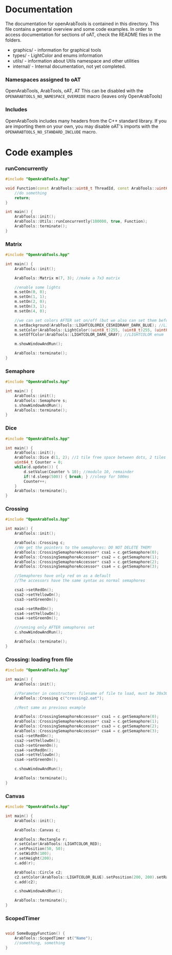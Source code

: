 # Documentation

The documentation for openArabTools is contained in this directory.
This file contains a general overview and some code examples.
In order to access documentation for sections of oAT, check the README files in the folders.

- graphics/ - information for graphical tools
- types/ - LightColor and enums information
- utils/ - information about Utils namespace and other utilities
- internal/ - Internal documentation, not yet completed.

### Namespaces assigned to oAT
OpenArabTools, ArabTools, oAT, AT
This can be disabled with the `OPENARABTOOLS_NO_NAMESPACE_OVERRIDE` macro (leaves only OpenArabTools)

### Includes
OpenArabTools includes many headers from the C++ standard library.
If you are importing them on your own, you may disable oAT's imports with the `OPENARABTOOLS_NO_STANDARD_INCLUDE` macro.

# Code examples
### runConcurrently

```cpp
#include "OpenArabTools.hpp"

void Function(const ArabTools::uint8_t ThreadId, const ArabTools::uint64_t Id) {
	//do something
	return;
}

int main() {
	ArabTools::init();
	ArabTools::Utils::runConcurrently(100000, true, Function);
	ArabTools::terminate();
}
```

### Matrix

```cpp
#include "OpenArabTools.hpp"

int main() {
	ArabTools::init();

	ArabTools::Matrix m(7, 3); //make a 7x3 matrix

	//enable some lights
	m.setOn(0, 0);
	m.setOn(1, 1);
	m.setOn(2, 0);
	m.setOn(3, 1);
	m.setOn(4, 0);

	//we can set colors AFTER set on/off (but we also can set them before)
	m.setBackground(ArabTools::LIGHTCOLOREX_CESKEDRAHY_DARK_BLUE); //LIGHTCOLOREX enum
	m.setColor(ArabTools::LightColor((uint8_t)255, (uint8_t)255, (uint8_t)0)); //convert to uint8_t to trigger correct constructor
	m.setOffColor(ArabTools::LIGHTCOLOR_DARK_GRAY); //LIGHTCOLOR enum

	m.showWindowAndRun();

	ArabTools::terminate();
}
```

### Semaphore

```cpp
#include "OpenArabTools.hpp"

int main() {
	ArabTools::init();
	ArabTools::Semaphore s;
	s.showWindowAndRun();
	ArabTools::terminate();
}
```

### Dice

```cpp
#include "OpenArabTools.hpp"

int main() {
	ArabTools::init();
	ArabTools::Dice d(1, 2); //1 tile free space between dots, 2 tiles padding
	uint64_t Counter = 0;
	while(d.update()) {
		d.setValue(Counter % 10); //modulo 10, remainder
		if(!d.sleep(500)) { break; } //sleep for 500ms
		Counter++;
	}
	ArabTools::terminate();
}
```

### Crossing

```cpp
#include "OpenArabTools.hpp"

int main() {
	ArabTools::init();

	ArabTools::Crossing c;
	//We get the pointers to the semaphores: DO NOT DELETE THEM!
	ArabTools::CrossingSemaphoreAccessor* csa1 = c.getSemaphore(0);
	ArabTools::CrossingSemaphoreAccessor* csa2 = c.getSemaphore(1);
	ArabTools::CrossingSemaphoreAccessor* csa3 = c.getSemaphore(2);
	ArabTools::CrossingSemaphoreAccessor* csa4 = c.getSemaphore(3);

	//Semaphores have only red on as a default
	//The accessors have the same syntax as normal semaphores

	csa1->setRedOn();
	csa2->setYellowOn();
	csa3->setGreenOn();

	csa4->setRedOn();
	csa4->setYellowOn();
	csa4->setGreenOn();

	//running only AFTER semaphores set
	c.showWindowAndRun();

	ArabTools::terminate();
}
```

###	Crossing: loading from file

```cpp
#include "OpenArabTools.hpp"

int main() {
	ArabTools::init();

	//Parameter in constructor: filename of file to load, must be 30x30 text file
	ArabTools::Crossing c("crossing2.oat");

	//Rest same as previous example

	ArabTools::CrossingSemaphoreAccessor* csa1 = c.getSemaphore(0);
	ArabTools::CrossingSemaphoreAccessor* csa2 = c.getSemaphore(1);
	ArabTools::CrossingSemaphoreAccessor* csa3 = c.getSemaphore(2);
	ArabTools::CrossingSemaphoreAccessor* csa4 = c.getSemaphore(3);
	csa1->setRedOn();
	csa2->setYellowOn();
	csa3->setGreenOn();
	csa4->setRedOn();
	csa4->setYellowOn();
	csa4->setGreenOn();

	c.showWindowAndRun();

	ArabTools::terminate();
}
```

### Canvas

```cpp
#include "OpenArabTools.hpp"

int main() {
	ArabTools::init();

	ArabTools::Canvas c;

	ArabTools::Rectangle r;
	r.setColor(ArabTools::LIGHTCOLOR_RED);
	r.setPosition(50, 50);
	r.setWidth(100);
	r.setHeight(200);
	c.add(r);

	ArabTools::Circle c2;
	c2.setColor(ArabTools::LIGHTCOLOR_BLUE).setPosition(200, 200).setRadius(100);
	c.add(c2);

	c.showWindowAndRun();

	ArabTools::terminate();
}
```

### ScopedTimer

```cpp

void SomeBuggyFunction() {
	ArabTools::ScopedTimer st("Name");
	//something, something
}

```